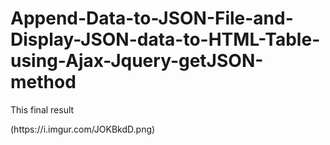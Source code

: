 # Append-Data-to-JSON-File-and-Display-JSON-data-to-HTML-Table-using-Ajax-Jquery-getJSON-method
<p>This final result</p>
(https://i.imgur.com/JOKBkdD.png)

